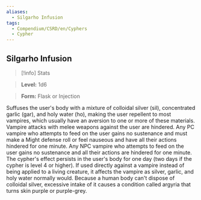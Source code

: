 ```yaml
---
aliases:
  - Silgarho Infusion
tags:
  - Compendium/CSRD/en/Cyphers
  - Cypher
---
```

  
    
## Silgarho Infusion    
>[!info] Stats    
> **Level:** 1d6    
> **Form:** Flask or Injection  
    
Suffuses the user's body with a mixture of colloidal silver (sil), concentrated garlic (gar), and holy water (ho), making the user repellent to most vampires, which usually have an aversion to one or more of these materials. Vampire attacks with melee weapons against the user are hindered. Any PC vampire who attempts to feed on the user gains no sustenance and must make a Might defense roll or feel nauseous and have all their actions hindered for one minute. Any NPC vampire who attempts to feed on the user gains no sustenance and all their actions are hindered for one minute. The cypher's effect persists in the user's body for one day (two days if the cypher is level 4 or higher). If used directly against a vampire instead of being applied to a living creature, it affects the vampire as silver, garlic, and holy water normally would. Because a human body can't dispose of colloidal silver, excessive intake of it causes a condition called argyria that turns skin purple or purple-grey.